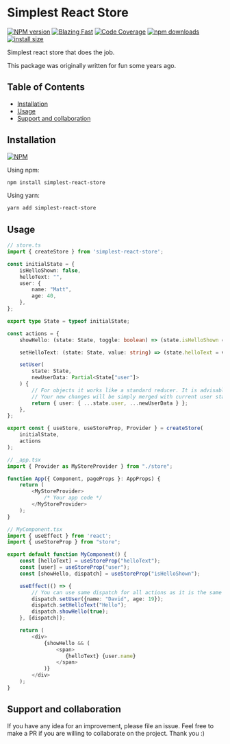 # Simplest React Store

[npm-url]: https://npmjs.org/package/simplest-react-store
[npm-image]: http://img.shields.io/npm/v/simplest-react-store.svg

[![NPM version][npm-image]][npm-url] [![Blazing Fast](https://badgen.now.sh/badge/speed/blazing%20%F0%9F%94%A5/green)](https://github.com/MattCCC/simplest-react-store) [![Code Coverage](https://badgen.now.sh/badge/coverage/94.53/blue)](https://github.com/MattCCC/simplest-react-store) [![npm downloads](https://img.shields.io/npm/dm/simplest-react-store.svg?style=flat-square)](http://npm-stat.com/charts.html?package=simplest-react-store) [![install size](https://packagephobia.now.sh/badge?p=simplest-react-store)](https://packagephobia.now.sh/result?p=simplest-react-store)

Simplest react store that does the job.

This package was originally written for fun some years ago.

## Table of Contents

- [Installation](#installation)
- [Usage](#usage)
- [Support and collaboration](#support-and-collaboration)

## Installation

[![NPM](https://nodei.co/npm/simplest-react-store.png)](https://npmjs.org/package/simplest-react-store)

Using npm:

```bash
npm install simplest-react-store
```

Using yarn:

```bash
yarn add simplest-react-store
```

## Usage

```typescript
// store.ts
import { createStore } from 'simplest-react-store';

const initialState = {
    isHelloShown: false,
    helloText: "",
    user: {
        name: "Matt",
        age: 40,
    },
};

export type State = typeof initialState;

const actions = {
    showHello: (state: State, toggle: boolean) => (state.isHelloShown = toggle),

    setHelloText: (state: State, value: string) => (state.helloText = value),

    setUser(
        state: State,
        newUserData: Partial<State["user"]>
    ) {
        // For objects it works like a standard reducer. It is advisable for nested objects
        // Your new changes will be simply merged with current user state
        return { user: { ...state.user, ...newUserData } };
    },
};

export const { useStore, useStoreProp, Provider } = createStore(
    initialState,
    actions
);

// _app.tsx
import { Provider as MyStoreProvider } from "./store";

function App({ Component, pageProps }: AppProps) {
    return (
        <MyStoreProvider>
            /* Your app code */
        </MyStoreProvider>
    );
}

// MyComponent.tsx
import { useEffect } from 'react';
import { useStoreProp } from "store";

export default function MyComponent() {
    const [helloText] = useStoreProp("helloText");
    const [user] = useStoreProp("user");
    const [showHello, dispatch] = useStoreProp("isHelloShown");

    useEffect(() => {
        // You can use same dispatch for all actions as it is the same store
        dispatch.setUser({name: "David", age: 19});
        dispatch.setHelloText("Hello");
        dispatch.showHello(true);
    }, [dispatch]);

    return (
        <div>
            {showHello && (
                <span>
                   {helloText} {user.name}
                </span>
            )}
        </div>
    );
}

```

## Support and collaboration

If you have any idea for an improvement, please file an issue. Feel free to make a PR if you are willing to collaborate on the project. Thank you :)
